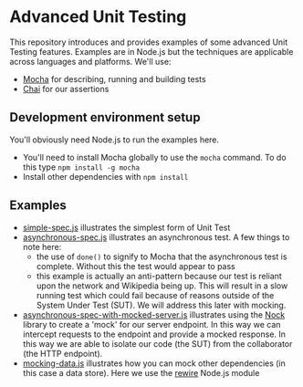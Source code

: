 # Advanced Unit Testing

This repository introduces and provides examples of some advanced Unit Testing features. Examples are in Node.js but the techniques are applicable across languages and platforms. We'll use: 

* [Mocha](https://mochajs.org) for describing, running and building tests
* [Chai](http://www.chaijs.com) for our assertions

## Development environment setup

You'll obviously need Node.js to run the examples here.

* You'll need to install Mocha globally to use the `mocha` command. To do this type `npm install -g mocha`
* Install other dependencies with `npm install`

## Examples

* [simple-spec.js](test/simple-spec.js) illustrates the simplest form of Unit Test
* [asynchronous-spec.js](test/asynchronous-spec.js) illustrates an asynchronous test. A few things to note here:
    * the use of `done()` to signify to Mocha that the asynchronous test is complete. Without this the test would appear to pass 
    * this example is actually an anti-pattern because our test is reliant upon the network and Wikipedia being up. This will result in a slow running test which could fail because of reasons outside of the System Under Test (SUT). We will address this later with mocking.
* [asynchronous-spec-with-mocked-server.js](test/asynchronous-spec-with-mocked-server-spec.js) illustrates using the [Nock](https://github.com/node-nock/nock) library to create a 'mock' for our server endpoint. In this way we can intercept requests to the endpoint and provide a mocked response. In this way we are able to isolate our code (the SUT) from the collaborator (the HTTP endpoint).
* [mocking-data.js](test/mocking-data.js) illustrates how you can mock other dependencies (in this case a data store). Here we use the [rewire](https://github.com/jhnns/rewire) Node.js module